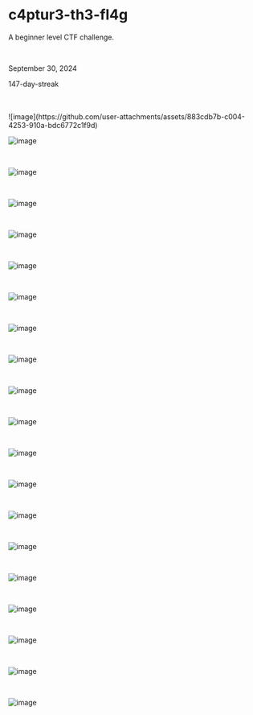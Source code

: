 <h1>c4ptur3-th3-fl4g</h1>
<p>A beginner level CTF challenge.</p>
<br> 
<p>September 30, 2024</p>
<p>147-day-streak</p>


<br>
<br>
![image](https://github.com/user-attachments/assets/883cdb7b-c004-4253-910a-bdc6772c1f9d)

<br>

![image](https://github.com/user-attachments/assets/9a208427-e911-4f1c-944a-70c2bb74c2b9)


<br>

![image](https://github.com/user-attachments/assets/7f74c760-a198-44b3-bf5c-2f3c594d514a)

<br>

![image](https://github.com/user-attachments/assets/7c1f5507-e047-4c36-81f1-4a4663437215)

<br>

![image](https://github.com/user-attachments/assets/1f63d634-45da-4630-917b-b67f1c012270)

<br>


![image](https://github.com/user-attachments/assets/20408c27-4f39-4da1-9061-81d617f03adc)


<br>

![image](https://github.com/user-attachments/assets/bf6a0346-926e-4f84-9e8b-3cf32d108218)

<br>

![image](https://github.com/user-attachments/assets/7ababec7-f4c9-40a1-a420-ead3bdacf49d)


<br>

![image](https://github.com/user-attachments/assets/8afcb922-ccf5-41c7-858f-efc3efc1239f)

<br>

![image](https://github.com/user-attachments/assets/b979c468-d950-49de-b106-644b6c5bef54)

<br>

![image](https://github.com/user-attachments/assets/30c19a01-2cc2-4063-b886-c67774ab7908)

<br>

![image](https://github.com/user-attachments/assets/b89aa203-47b1-40d5-be89-3ffd9812676e)

<br>

![image](https://github.com/user-attachments/assets/7d297128-6f92-4913-9080-d1eef71c773a)

<br>

![image](https://github.com/user-attachments/assets/429a399d-5daf-47af-87e6-0096234478a3)

<br>

![image](https://github.com/user-attachments/assets/f3b704cc-b067-4be3-8883-2d9c314f4d44)

<br>

![image](https://github.com/user-attachments/assets/43ac96de-eaaa-4dfe-9424-f7eacba62d12)

<br>

![image](https://github.com/user-attachments/assets/7daa3409-d0f5-4651-86b6-13e2b50f9693)


<br>

![image](https://github.com/user-attachments/assets/98b89f1c-7b54-41b8-8fc2-ee634e4dccca)

<br>

![image](https://github.com/user-attachments/assets/afc26f8b-00a3-479e-b3a8-1ee5cac5fbb6)

<br>

![image](https://github.com/user-attachments/assets/efcacb5d-d0ae-4df5-951e-72bdd0dfe7c9)

